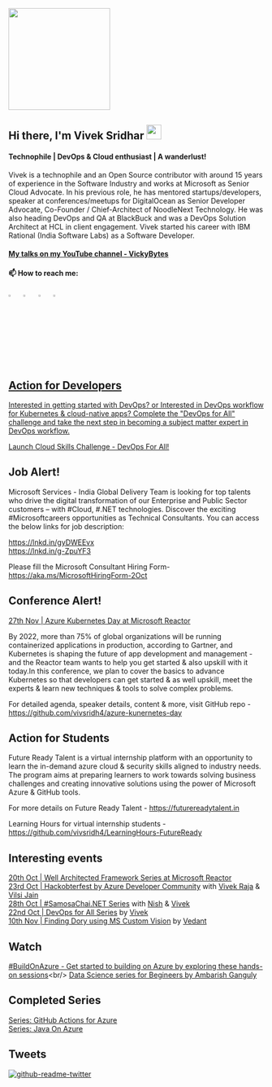 <p align="left">
  <img width="200" height="200" src="https://drive.google.com/thumbnail?id=180x0d9UBnjWVPexLIshWzmuNgqHULf5w">
</p>

## Hi there, I'm Vivek Sridhar <img src="https://github.com/sciencepal/sciencepal/blob/master/assets/Hi.gif" width="29px">

#### Technophile | DevOps & Cloud enthusiast | A wanderlust!

Vivek is a technophile and an Open Source contributor with around 15 years of experience in the Software Industry and works at Microsoft as Senior Cloud Advocate. In his previous role, he has mentored startups/developers, speaker at conferences/meetups for DigitalOcean as Senior Developer Advocate, Co-Founder / Chief-Architect of NoodleNext Technology. He was also heading DevOps and QA at BlackBuck and was a DevOps Solution Architect at HCL in client engagement. Vivek started his career with IBM Rational (India Software Labs) as a Software Developer.

#### [My talks on my YouTube channel - VickyBytes](https://www.youtube.com/channel/UCdBGGfTge-s8rW00YmSza4g)

#### 📫 How to reach me:
  
[<img src="https://img.icons8.com/color/48/000000/twitter.png" width="3.5%"/>](https://twitter.com/vivek_sridhar)  &nbsp; [<img src="https://img.icons8.com/color/48/000000/linkedin.png" width="3.5%"/>](https://www.linkedin.com/in/vivsridh/)  &nbsp; [<img src="https://img.icons8.com/fluent/48/000000/instagram-new.png" width="3.5%"/>](https://www.instagram.com/vivsridh/)  &nbsp; 
<a href="mailto:vivek@vickybytes.com"> <img src="https://img.icons8.com/fluent/48/000000/gmail.png" width="3.5%"/>
  
## Action for Developers

Interested in getting started with DevOps? or Interested in DevOps workflow for Kubernetes & cloud-native apps? Complete the "DevOps for All" challenge and take the next step in becoming a subject matter expert in DevOps workflow.

[Launch Cloud Skills Challenge - DevOps For All!](https://docs.microsoft.com/en-us/learn/challenges?id=0171c397-b0f6-4b0a-882e-de9c9cba2999&wt.mc_id=checkin_#AzureHappyHours_webpage_reactor)
  
## Job Alert!

Microsoft Services - India Global Delivery Team is looking for top talents who drive the digital transformation of our Enterprise and Public Sector customers – with #Cloud, #.NET technologies. Discover the exciting #Microsoftcareers opportunities as Technical Consultants. You can access the below links for job description:
  
https://lnkd.in/gyDWEEvx <br/>
https://lnkd.in/g-ZpuYF3
  
Please fill the Microsoft Consultant Hiring Form- https://aka.ms/MicrosoftHiringForm-2Oct
  
## Conference Alert!

[27th Nov | Azure Kubernetes Day at Microsoft Reactor](https://www.meetup.com/microsoft-reactor-bengaluru/events/281500483/)
  
By 2022, more than 75% of global organizations will be running containerized applications in production, according to Gartner, and Kubernetes is shaping the future of app development and management - and the Reactor team wants to help you get started & also upskill with it today.In this conference, we plan to cover the basics to advance Kubernetes so that developers can get started & as well upskill, meet the experts & learn new techniques & tools to solve complex problems.

For detailed agenda, speaker details, content & more, visit GitHub repo - https://github.com/vivsridh4/azure-kunernetes-day
  
## Action for Students

Future Ready Talent is a virtual internship platform with an opportunity to learn the in-demand azure cloud & security skills aligned to industry needs. The program aims at preparing learners to work towards solving business challenges and creating innovative solutions using the power of Microsoft Azure & GitHub tools.

For more details on Future Ready Talent - https://futurereadytalent.in

Learning Hours for virtual internship students - https://github.com/vivsridh4/LearningHours-FutureReady
  
## Interesting events

[20th Oct  | Well Architected Framework Series at Microsoft Reactor](https://developer.microsoft.com/en-us/reactor/eventseries/WellArchIndia)<br/>
[23rd Oct  | Hackobterfest by Azure Developer Community](https://www.meetup.com/azure-developer-community-tumkur/events/281466698/?_xtd=gqFyqTI2NDA3MDQ1NqFwo2FwaQ&from=ref) with [Vivek Raja](https://twitter.com/VivekRaja007) & [Vilsi Jain](https://twitter.com/VilsiJ) <br/>
[28th Oct  | #SamosaChai.NET Series](https://developer.microsoft.com/en-us/reactor/eventseries/SamosaChaiNET) with [Nish](https://twitter.com/nishanil) & [Vivek](https://twitter.com/vivek_sridhar) <br/>
[22nd Oct  | DevOps for All Series](https://developer.microsoft.com/en-us/reactor/eventseries/AzureHappyHours) by [Vivek](https://twitter.com/vivek_sridhar)<br/>
[10th Nov  | Finding Dory using MS Custom Vision](https://www.meetup.com/microsoft-reactor-bengaluru/events/281496525/?isFirstPublish=true) by [Vedant](https://twitter.com/Vedant_Bahel)
  
## Watch
  
[#BuildOnAzure - Get started to building on Azure by exploring these hands-on sessions](https://youtube.com/playlist?list=PLHliAWPfQr8zThK0p1FvaNh4sdkJl4_3_)<br/>
[Data Science series for Begineers by Ambarish Ganguly](https://www.youtube.com/c/ambarishg/featured)
## Completed Series

[Series: GitHub Actions for Azure](GitHub_Actions_Series) <br/>
[Series: Java On Azure](Java_On_Azure) <br/>
  
## Tweets

[![github-readme-twitter](https://github-readme-twitter.gazf.vercel.app/api?id=vivek_sridhar&layout=wide)](https://twitter.com/vivek_sridhar)

